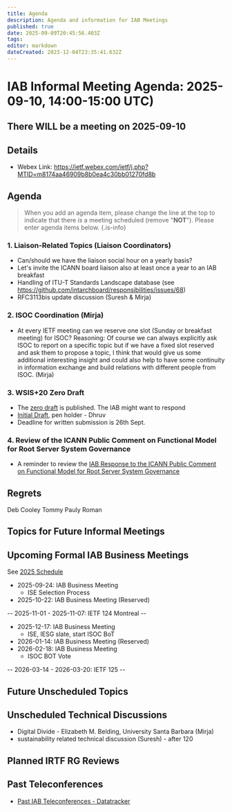 ```yaml
---
title: Agenda
description: Agenda and information for IAB Meetings
published: true
date: 2025-09-09T20:45:56.403Z
tags: 
editor: markdown
dateCreated: 2023-12-04T23:35:41.632Z
---
```


# IAB Informal Meeting Agenda: 2025-09-10, 14:00-15:00 UTC)

## There WILL be a meeting on 2025-09-10

## Details

* Webex Link: https://ietf.webex.com/ietf/j.php?MTID=m8174aa46909b8b0ea4c30bb01270fd8b


## Agenda

> When you add an agenda item, please change the line at the top to indicate that there *is* a meeting scheduled (remove "**NOT**"). Please enter agenda items below.
{.is-info}

### 1. Liaison-Related Topics (Liaison Coordinators)

- Can/should we have the liaison social hour on a yearly basis?        
- Let's invite the ICANN board liaison also at least once a year to an IAB breakfast 
- Handling of ITU-T Standards Landscape database (see https://github.com/intarchboard/responsibilities/issues/68)
- RFC3113bis update discussion (Suresh & Mirja)


### 2. ISOC Coordination (Mirja)

- At every IETF meeting can we reserve one slot (Sunday or breakfast meeting) for ISOC? Reasoning: Of course we can always explicitly ask ISOC to report on a specific topic but if we have a fixed slot reserved and ask them to propose a topic, I think that would give us some additional interesting insight and could also help to have some continuity in information exchange and build relations with different people from ISOC. (Mirja)


### 3. WSIS+20 Zero Draft 

- The [zero draft](https://publicadministration.desa.un.org/sites/default/files/2021-04/2025/WSIS%2B20_ZERO_DRAFT.pdf) is published. The IAB might want to respond 
- [Initial Draft](https://docs.google.com/document/d/10Qq7-4gYv6ISPTIzBBpMNkmkpnKtSVI5DucOo3Mp5ww/edit?usp=sharing), pen holder - Dhruv 
- Deadline for written submission is 26th Sept.  

### 4. Review of the ICANN Public Comment on Functional Model for Root Server System Governance

- A reminder to review the [IAB Response to the ICANN Public Comment on Functional Model for Root Server System Governance](https://docs.google.com/document/d/1xsU_mQGCmcvci_CV9SIfvRzc1CCKTn_ZqJQekvGGNmY/edit?usp=sharing) 

## Regrets
 Deb Cooley
 Tommy Pauly
 Roman



## Topics for Future Informal Meetings




## Upcoming Formal IAB Business Meetings

See [2025 Schedule](https://wiki.ietf.org/group/iab/2025_Schedule)

- 2025-09-24: IAB Business Meeting
    - ISE Selection Process
- 2025-10-22: IAB Business Meeting (Reserved)

-- 2025-11-01 - 2025-11-07: IETF 124 Montreal --

- 2025-12-17: IAB Business Meeting
    - ISE, IESG slate, start ISOC BoT
- 2026-01-14: IAB Business Meeting (Reserved)
- 2026-02-18: IAB Business Meeting 
    - ISOC BOT Vote
    
-- 2026-03-14 - 2026-03-20: IETF 125 --

## Future Unscheduled Topics 


## Unscheduled Technical Discussions

* Digital Divide - Elizabeth M. Belding, University Santa Barbara (Mirja)
* sustainability related technical discussion (Suresh) - after 120


## Planned IRTF RG Reviews 

## Past Teleconferences 

* [Past IAB Teleconferences - Datatracker](https://datatracker.ietf.org/group/iab/meetings/)


<!--
### Alternate Zoom info:

* [Zoom link](https://ietf.zoom.us/j/2649121587?pwd=dVJXTHRoQ2RqeE5tY2huWFFDdTFpdz09)
* Passcode: 1234
-->
